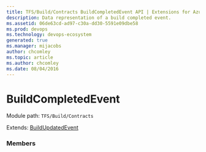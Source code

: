 ```yaml
---
title: TFS/Build/Contracts BuildCompletedEvent API | Extensions for Azure DevOps Services
description: Data representation of a build completed event.
ms.assetid: 06de63cd-ad97-c30a-dd30-5591e09dbe58
ms.prod: devops
ms.technology: devops-ecosystem
generated: true
ms.manager: mijacobs
author: chcomley
ms.topic: article
ms.author: chcomley
ms.date: 08/04/2016
---
```


# BuildCompletedEvent

Module path: `TFS/Build/Contracts`

Extends: [BuildUpdatedEvent](./BuildUpdatedEvent.md)

### Members

